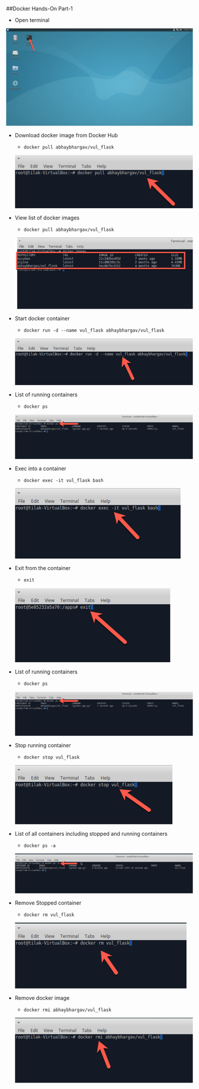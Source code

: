 ##Docker Hands-On Part-1 

* Open terminal

![](img/part-1/open_terminal.png)

* Download docker image from Docker Hub
    * `docker pull abhaybhargav/vul_flask`
    
    ![](img/part-1/docker-pull.png)
    
* View list of docker images
    * `docker pull abhaybhargav/vul_flask`
    
    ![](img/part-1/docker-images-list.png)
    
 
* Start docker container 
   * `docker run -d --name vul_flask abhaybhargav/vul_flask`
    
   ![](img/part-1/docker-run.png)
    
* List of running containers
   * `docker ps`
    
   ![](img/part-1/docker-ps.png)
    
    
* Exec into a container
   * `docker exec -it vul_flask bash`
    
   ![](img/part-1/docker-exec.png)
   

* Exit from the container
   * `exit`
    
   ![](img/part-1/exit-docker.png) 
   
* List of running containers
   * `docker ps`
    
   ![](img/part-1/docker-ps.png)
   
   
* Stop running container
   * `docker stop vul_flask`
    
   ![](img/part-1/docker-stop.png)   
    

* List of all containers including stopped and running containers
   * `docker ps -a`
    
   ![](img/part-1/docker-ps-a.png)
   
* Remove Stopped container
   * `docker rm vul_flask`
    
   ![](img/part-1/docker-rm.png)


* Remove docker image
   * `docker rmi abhaybhargav/vul_flask`
    
   ![](img/part-1/docker-rmi-images.png)
